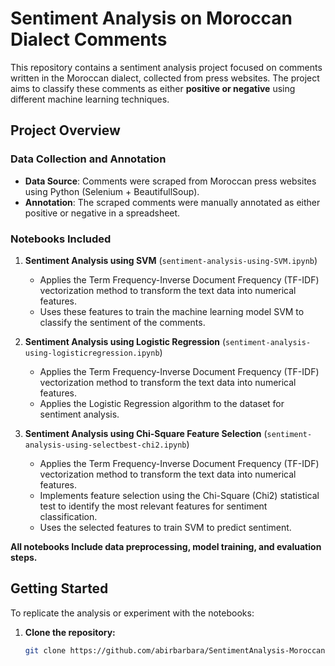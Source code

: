 # Sentiment Analysis on Moroccan Dialect Comments

This repository contains a sentiment analysis project focused on comments written in the Moroccan dialect, collected from press websites. The project aims to classify these comments as either **positive or negative** using different machine learning techniques.

## Project Overview

### Data Collection and Annotation
- **Data Source**: Comments were scraped from Moroccan press websites using Python (Selenium + BeautifullSoup).
- **Annotation**: The scraped comments were manually annotated as either positive or negative in a spreadsheet.

### Notebooks Included
1. **Sentiment Analysis using SVM** (`sentiment-analysis-using-SVM.ipynb`)
   - Applies the Term Frequency-Inverse Document Frequency (TF-IDF) vectorization method to transform the text data into numerical features.
   - Uses these features to train the machine learning model SVM to classify the sentiment of the comments.

2. **Sentiment Analysis using Logistic Regression** (`sentiment-analysis-using-logisticregression.ipynb`)
   - Applies the Term Frequency-Inverse Document Frequency (TF-IDF) vectorization method to transform the text data into numerical features.
   - Applies the Logistic Regression algorithm to the dataset for sentiment analysis.
  
3. **Sentiment Analysis using Chi-Square Feature Selection** (`sentiment-analysis-using-selectbest-chi2.ipynb`)
   - Applies the Term Frequency-Inverse Document Frequency (TF-IDF) vectorization method to transform the text data into numerical features.
   - Implements feature selection using the Chi-Square (Chi2) statistical test to identify the most relevant features for sentiment classification.
   - Uses the selected features to train SVM to predict sentiment.
  
**All notebooks Include data preprocessing, model training, and evaluation steps.**

## Getting Started

To replicate the analysis or experiment with the notebooks:

1. **Clone the repository:**
   ```bash
   git clone https://github.com/abirbarbara/SentimentAnalysis-MoroccanDialect.git
